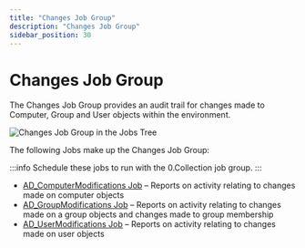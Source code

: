 ```yaml
---
title: "Changes Job Group"
description: "Changes Job Group"
sidebar_position: 30
---
```


# Changes Job Group

The Changes Job Group provides an audit trail for changes made to Computer, Group and User objects
within the environment.

![Changes Job Group in the Jobs Tree](/images/accessanalyzer/11.6/solutions/activedirectory/activity/changes/jobstree.webp)

The following Jobs make up the Changes Job Group:

:::info
Schedule these jobs to run with the 0.Collection job group.
:::


- [AD_ComputerModifications Job](/docs/accessanalyzer/11.6/solutions/activedirectory/activity/changes/ad_computermodifications.md)
  – Reports on activity relating to changes made on computer objects
- [AD_GroupModifications Job](/docs/accessanalyzer/11.6/solutions/activedirectory/activity/changes/ad_groupmodifications.md)
  – Reports on activity relating to changes made on a group objects and changes made to group
  membership
- [AD_UserModifications Job](/docs/accessanalyzer/11.6/solutions/activedirectory/activity/changes/ad_usermodifications.md)
  – Reports on activity relating to changes made on user objects

